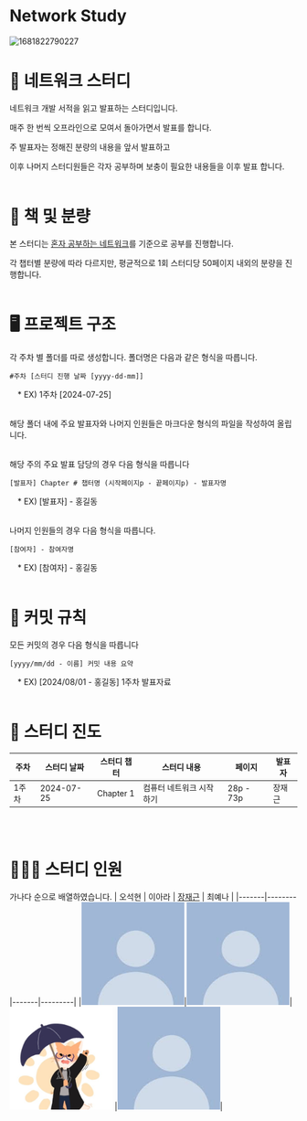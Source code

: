 # Network Study
![1681822790227](https://github.com/user-attachments/assets/b47d4db1-f97f-4a7e-9b2b-1590b848284f)

# 📖 네트워크 스터디

네트워크 개발 서적을 읽고 발표하는 스터디입니다.

매주 한 번씩 오프라인으로 모여서 돌아가면서 발표를 합니다.

주 발표자는 정해진 분량의 내용을 앞서 발표하고

이후 나머지 스터디원들은 각자 공부하며 보충이 필요한 내용들을 이후 발표 합니다. <br/><br/>
  
# 🔖 책 및 분량

본 스터디는 [혼자 공부하는 네트워크](https://product.kyobobook.co.kr/detail/S000212911507)를 기준으로 공부를 진행합니다.

각 챕터별 분량에 따라 다르지만, 평균적으로 1회 스터디당 50페이지 내외의 분량을 진행합니다. <br/><br/>

# 🖥 프로젝트 구조 
각 주차 별 폴더를 따로 생성합니다. 폴더명은 다음과 같은 형식을 따릅니다.

`#주차 [스터디 진행 날짜 [yyyy-dd-mm]]`

&emsp;* EX) 1주차 [2024-07-25] <br/><br/>

해당 폴더 내에 주요 발표자와 나머지 인원들은 마크다운 형식의 파일을 작성하여 올립니다. <br/><br/>

해당 주의 주요 발표 담당의 경우 다음 형식을 따릅니다 

`[발표자] Chapter # 챕터명 (시작페이지p - 끝페이지p) - 발표자명`

&emsp;* EX) [발표자] - 홍길동 <br/><br/>

나머지 인원들의 경우 다음 형식을 따릅니다. 

`[참여자] - 참여자명`

&emsp;* EX) [참여자] - 홍길동 <br/><br/>

# 🧩 커밋 규칙
모든 커밋의 경우 다음 형식을 따릅니다 

`[yyyy/mm/dd - 이름] 커밋 내용 요약`

&emsp;* EX) [2024/08/01 - 홍길동] 1주차 발표자료 <br/><br/>

# 📝 스터디 진도
| 주차 | 스터디 날짜 | 스터디 챕터 | 스터디 내용 | 페이지 | 발표자 |
|-------|------------|----------|------------------------|-----------|-------|
| 1주차 | 2024-07-25 | Chapter 1 | 컴퓨터 네트워크 시작하기 | 28p - 73p | 장재근 |

<br/><br/>
# 🧑‍🤝‍🧑 스터디 인원
가나다 순으로 배열하였습니다.
| 오석현 | 이아라 | [장재근](https://github.com/jaegeunjang) | 최예나 |
|-------|--------|-------|---------|
|<img src="https://github.com/DeveloperTechStudy/Network/blob/main/Images/%EA%B8%B0%EB%B3%B8%ED%94%84%EB%A1%9C%ED%95%84.jpg"  width="180" height="180"/>|<img src="https://github.com/DeveloperTechStudy/Network/blob/main/Images/%EA%B8%B0%EB%B3%B8%ED%94%84%EB%A1%9C%ED%95%84.jpg"  width="180" height="180"/>| <img src="https://github.com/DeveloperTechStudy/Network/blob/main/Images/%EC%9E%A5%EC%9E%AC%EA%B7%BC%ED%94%84%EB%A1%9C%ED%95%84.jpg"  width="180" height="180"/> |<img src="https://github.com/DeveloperTechStudy/Network/blob/main/Images/%EA%B8%B0%EB%B3%B8%ED%94%84%EB%A1%9C%ED%95%84.jpg"  width="180" height="180"/>|

